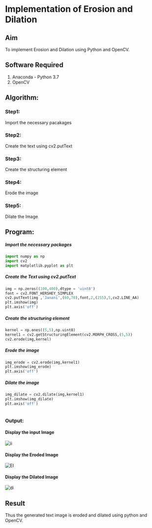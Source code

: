 # Implementation of Erosion and Dilation
## Aim
To implement Erosion and Dilation using Python and OpenCV.
## Software Required
1. Anaconda - Python 3.7
2. OpenCV
## Algorithm:
### Step1:<br>
Import the necessary pacakages

### Step2:<br>
Create the text using cv2.putText

### Step3:<br>
Create the structuring element

### Step4:<br>
Erode the image


### Step5: <br>
Dilate the Image

 
## Program:


##### Import the necessary packages
``` Python
import numpy as np
import cv2
import matplotlib.pyplot as plt
```
##### Create the Text using cv2.putText
``` Python
img = np.zeros((100,400),dtype = 'uint8')
font = cv2.FONT_HERSHEY_SIMPLEX
cv2.putText(img ,'Janani',(60,70),font,2,(255),5,cv2.LINE_AA)
plt.imshow(img)
plt.axis('off')
```
##### Create the structuring element
``` Python
kernel = np.ones((5,5),np.uint8)
kernel1 = cv2.getStructuringElement(cv2.MORPH_CROSS,(5,5))
cv2.erode(img,kernel)
```
##### Erode the image
``` Python
img_erode = cv2.erode(img,kernel1)
plt.imshow(img_erode)
plt.axis('off')

```
##### Dilate the image
``` Python
img_dilate = cv2.dilate(img,kernel1)
plt.imshow(img_dilate)
plt.axis('off')



```
### Output:

#### Display the input Image

![ii](https://github.com/JananiSoundararajan/erosion--dilation/assets/119477549/a8280e64-d3d3-489a-8152-42f06e0eaf30)

#### Display the Eroded Image

![EI](https://github.com/JananiSoundararajan/erosion--dilation/assets/119477549/dba569de-b6f0-4a28-9b35-a1cfea87c995)

#### Display the Dilated Image

![di](https://github.com/JananiSoundararajan/erosion--dilation/assets/119477549/2cfb408d-b11b-431f-b73f-39b62f545156)

## Result
Thus the generated text image is eroded and dilated using python and OpenCV.
